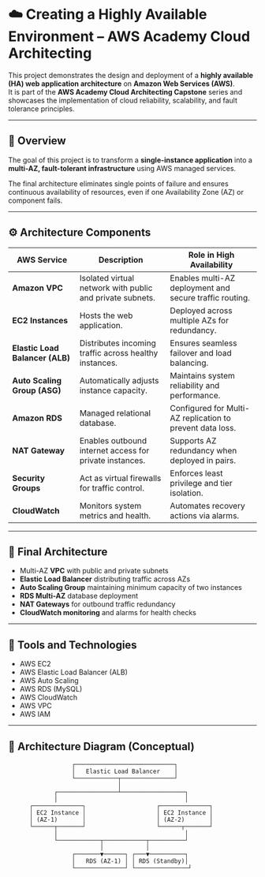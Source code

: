 # ☁️ Creating a Highly Available Environment – AWS Academy Cloud Architecting

This project demonstrates the design and deployment of a **highly available (HA) web application architecture** on **Amazon Web Services (AWS)**.  
It is part of the **AWS Academy Cloud Architecting Capstone** series and showcases the implementation of cloud reliability, scalability, and fault tolerance principles.

---

## 🧭 Overview

The goal of this project is to transform a **single-instance application** into a **multi-AZ, fault-tolerant infrastructure** using AWS managed services.

The final architecture eliminates single points of failure and ensures continuous availability of resources, even if one Availability Zone (AZ) or component fails.

---

## ⚙️ Architecture Components

| AWS Service | Description | Role in High Availability |
|--------------|-------------|----------------------------|
| **Amazon VPC** | Isolated virtual network with public and private subnets. | Enables multi-AZ deployment and secure traffic routing. |
| **EC2 Instances** | Hosts the web application. | Deployed across multiple AZs for redundancy. |
| **Elastic Load Balancer (ALB)** | Distributes incoming traffic across healthy instances. | Ensures seamless failover and load balancing. |
| **Auto Scaling Group (ASG)** | Automatically adjusts instance capacity. | Maintains system reliability and performance. |
| **Amazon RDS** | Managed relational database. | Configured for Multi-AZ replication to prevent data loss. |
| **NAT Gateway** | Enables outbound internet access for private instances. | Supports AZ redundancy when deployed in pairs. |
| **Security Groups** | Act as virtual firewalls for traffic control. | Enforces least privilege and tier isolation. |
| **CloudWatch** | Monitors system metrics and health. | Automates recovery actions via alarms. |

---

## 🧩 Final Architecture

- Multi-AZ **VPC** with public and private subnets  
- **Elastic Load Balancer** distributing traffic across AZs  
- **Auto Scaling Group** maintaining minimum capacity of two instances  
- **RDS Multi-AZ** database deployment  
- **NAT Gateways** for outbound traffic redundancy  
- **CloudWatch monitoring** and alarms for health checks  

---

## 🧰 Tools and Technologies

- AWS EC2  
- AWS Elastic Load Balancer (ALB)  
- AWS Auto Scaling  
- AWS RDS (MySQL)  
- AWS CloudWatch  
- AWS VPC  
- AWS IAM  

---

## 🧱 Architecture Diagram (Conceptual)

```text
                  ┌────────────────────────────┐
                  │   Elastic Load Balancer    │
                  └────────────┬───────────────┘
                               │
             ┌─────────────────┴──────────────────┐
             │                                    │
      ┌──────────────┐                    ┌──────────────┐
      │ EC2 Instance │                    │ EC2 Instance │
      │ (AZ-1)       │                    │ (AZ-2)       │
      └──────┬───────┘                    └──────┬───────┘
             │                                    │
             └────────────┬────────────┬──────────┘
                          │            │
                  ┌───────▼──────┐ ┌───▼──────────┐
                  │   RDS (AZ-1) │ │ RDS (Standby)│
                  └──────────────┘ └───────────────┘
